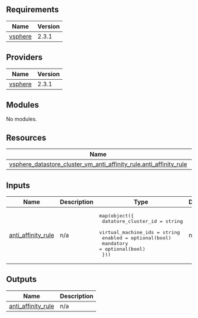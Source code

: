 ## Requirements

| Name | Version |
|------|---------|
| <a name="requirement_vsphere"></a> [vsphere](#requirement\_vsphere) | 2.3.1 |

## Providers

| Name | Version |
|------|---------|
| <a name="provider_vsphere"></a> [vsphere](#provider\_vsphere) | 2.3.1 |

## Modules

No modules.

## Resources

| Name | Type |
|------|------|
| [vsphere_datastore_cluster_vm_anti_affinity_rule.anti_affinity_rule](https://registry.terraform.io/providers/hashicorp/vsphere/2.3.1/docs/resources/datastore_cluster_vm_anti_affinity_rule) | resource |

## Inputs

| Name | Description | Type | Default | Required |
|------|-------------|------|---------|:--------:|
| <a name="input_anti_affinity_rule"></a> [anti\_affinity\_rule](#input\_anti\_affinity\_rule) | n/a | <pre>map(object({<br>    datatore_cluster_id = string<br>    virtual_machine_ids = string<br>    enabled             = optional(bool)<br>    mandatory           = optional(bool)<br>  }))</pre> | n/a | yes |

## Outputs

| Name | Description |
|------|-------------|
| <a name="output_anti_affinity_rule"></a> [anti\_affinity\_rule](#output\_anti\_affinity\_rule) | n/a |
